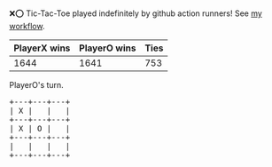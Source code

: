 :x::o: Tic-Tac-Toe played indefinitely by github action runners! See [my workflow](.github/workflows/play.yaml).

|PlayerX wins|PlayerO wins|Ties|
|-|-|-|
|1644|1641|753|

PlayerO's turn.

<pre>
+---+---+---+
| X |   |   |
+---+---+---+
| X | O |   |
+---+---+---+
|   |   |   |
+---+---+---+
</pre>